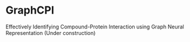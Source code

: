 # GraphCPI 
Effectively Identifying Compound-Protein Interaction using Graph Neural Representation (Under construction)
